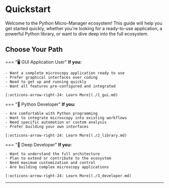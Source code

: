 # Quickstart

Welcome to the Python Micro-Manager ecosystem! This guide will help you get started quickly, whether you're looking for a ready-to-use application, a powerful Python library, or want to dive deep into the full ecosystem.

## Choose Your Path

=== "🖥️ GUI Application User"
    **If you:**

    - Want a complete microscopy application ready to use
    - Prefer graphical interfaces over coding
    - Need to get up and running quickly
    - Want all features pre-configured and integrated
    
    [:octicons-arrow-right-24: Learn More](./1_gui.md)

=== "🐍 Python Developer"
    **If you:**

    - Are comfortable with Python programming
    - Want to integrate microscopy into existing workflows
    - Need specific automation or custom analysis
    - Prefer building your own interfaces

    [:octicons-arrow-right-24: Learn More](./2_library.md)

=== "🔧 Deep Developer"
    **If you:**

    - Want to understand the full architecture
    - Plan to extend or contribute to the ecosystem
    - Need maximum customization and control
    - Are building complex microscopy applications

    [:octicons-arrow-right-24: Learn More](./3_developer.md)

---
